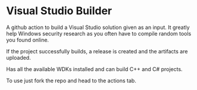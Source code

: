 # Visual Studio Builder

A github action to build a Visual Studio solution given as an input.
It greatly help Windows security research as you often have to compile random
tools you found online.

If the project successfully builds, a release is created and the artifacts are
uploaded.

Has all the available WDKs installed and can build C++ and C# projects.

To use just fork the repo and head to the actions tab.
